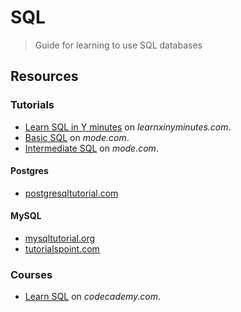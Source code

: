 # SQL
> Guide for learning to use SQL databases

## Resources

### Tutorials

 - [Learn SQL in Y minutes](https://learnxinyminutes.com/docs/sql/) on *learnxinyminutes.com*.
- [Basic SQL](https://mode.com/sql-tutorial/introduction-to-sql/) on _mode.com_.
- [Intermediate SQL](https://mode.com/sql-tutorial/sql-aggregate-functions/) on _mode.com_.

#### Postgres

- [postgresqltutorial.com](https://www.postgresqltutorial.com/)

#### MySQL

- [mysqltutorial.org](https://www.mysqltutorial.org/)
- [tutorialspoint.com](https://www.tutorialspoint.com/mysql/index.htm)


### Courses

- [Learn SQL](https://www.codecademy.com/learn/learn-sql) on *codecademy.com*.
<!--stackedit_data:
eyJoaXN0b3J5IjpbLTM1ODgzMDIyOV19
-->